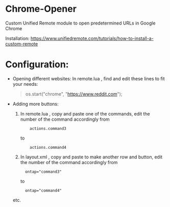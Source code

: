 # Chrome-Opener
Custom Unified Remote module to open predetermined URLs in Google Chrome

Installation:
https://www.unifiedremote.com/tutorials/how-to-install-a-custom-remote

# Configuration:
* Opening different websites:
  In remote.lua , find and edit these lines to fit your needs:
  > os.start("chrome", "https://www.reddit.com");

* Adding more buttons:
  1) In remote.lua , copy and paste one of the commands, edit the number of the command accordingly
			from
			
			 actions.command3
	
		to 
			
			 actions.command4
	
	
	
	2) In layout.xml , copy and paste to make another row and button, edit the number of the command accordingly
			from 
			
			 ontap="command3"
			
		to 
		
			 ontap="command4"
	
	etc.
	
